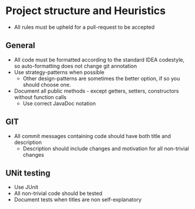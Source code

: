 # Project structure and Heuristics
* All rules must be upheld for a pull-request to be accepted

## General
* All code must be formatted according to the standard IDEA codestyle, so auto-formatting does not change git annotation
* Use strategy-patterns when possible
    * Other design-patterns are sometimes the better option, if so you should choose one.
* Document all public methods - except getters, setters, constructors without function calls
    * Use correct JavaDoc notation

## GIT
* All commit messages containing code should have both title and description
    * Description should include changes and motivation for all non-trivial changes

## UNit testing
* Use JUnit
* All non-trivial code should be tested
* Document tests when titles are non self-explanatory